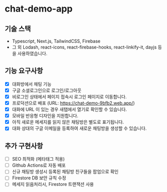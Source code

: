 # chat-demo-app

## 기술 스택

- Typescript, Next.js, TailwindCSS, Firebase 
- 그 외 Lodash, react-icons, react-firebase-hooks, react-linkify-it, dayjs 등을 사용하였습니다.


## 기능 요구사항

- [x] 대화방에서 채팅 기능
- [x] 구글 소셜로그인으로 로그인/로그아웃 
- [x] 비로그인 상태에서 페이지 접속시 로그인 페이지로 이동합니다.
- [x] 프로덕션으로 배포 (URL: https://chat-demo-9bfb2.web.app/) 
- [x] 대화에 URL 이 있는 경우 새탭에서 열기로 확인할 수 있습니다.
- [x] 모바일 반응형 디자인을 지원합니다.
- [x] 아직 새로운 메세지를 읽지 않은 채팅방은 별도로 표기됩니다.
- [x] 대화 상대의 구글 이메일을 등록하여 새로운 채팅방을 생성할 수 있습니다. 

## 추가 구현사항
- [ ] SEO 최적화 (메타태그 적용)
- [ ] Github Actions로 자동 배포
- [ ] 신규 채팅방 생성시 등록된 채팅방 친구들을 팝업으로 확인
- [ ] Firestore DB 보안 규칙 수정
- [ ] 메세지 읽음처리시, Firestore 트랜잭션 사용
